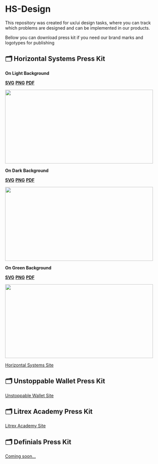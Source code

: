 # HS-Design

This repository was created for ux/ui design tasks, where you can track which problems are designed and can be implemented in our products.

Bellow you can download press kit if you need our brand marks and logotypes for publishing

## 🗂 Horizontal Systems Press Kit

**On Light Background**

**[SVG](http://horizontalsystems.io)**
**[PNG](http://horizontalsystems.io)**
**[PDF](http://horizontalsystems.io)**

<img src=https://github.com/horizontalsystems/HS-Design/blob/master/images/HS-Logo-on-light.png width="480" height="240" /></a>

**On Dark Background**

**[SVG](http://horizontalsystems.io)**
**[PNG](http://horizontalsystems.io)**
**[PDF](http://horizontalsystems.io)**

<img src=https://github.com/horizontalsystems/HS-Design/blob/master/images/HS-Logo-on-dark.png width="480" height="240" /></a>

**On Green Background**

**[SVG](http://horizontalsystems.io)**
**[PNG](http://horizontalsystems.io)**
**[PDF](http://horizontalsystems.io)**

<img src=https://github.com/horizontalsystems/HS-Design/blob/master/images/HS-Logo-on-green.png width="480" height="240" /></a>


[Horizontal Systems Site](http://horizontalsystems.io)


## 🗂 Unstoppable Wallet Press Kit


[Unstoppable Wallet Site](http://unstoppable.money)
  
## 🗂 Litrex Academy Press Kit

[Litrex Academy Site](http://litrex.academy)


## 🗂 Definials Press Kit

[Coming soon...](http://soon)
  
